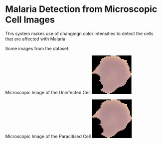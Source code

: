 # Malaria Detection from Microscopic Cell Images
This system makes use of changingn color intensities to detect the cells that are affected with Malaria

Some images from the dataset:

Microscopic Image of the Uninfected Cell
![uninfected Cell](https://github.com/sneha-almeida/Malaria-Detection/blob/main/C1_thinF_IMG_20150604_104919_cell_84.png)

Microscopic Image of the Paracitised Cell
![Paracitised Cell](https://github.com/sneha-almeida/Malaria-Detection/blob/main/C1_thinF_IMG_20150604_104919_cell_84.png)

